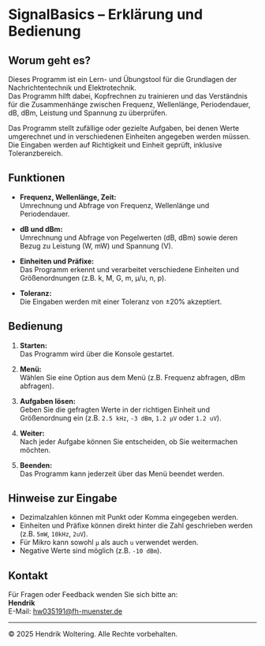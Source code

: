 # SignalBasics – Erklärung und Bedienung

## Worum geht es?

Dieses Programm ist ein Lern- und Übungstool für die Grundlagen der Nachrichtentechnik und Elektrotechnik.  
Das Programm hilft dabei, Kopfrechnen zu trainieren und das Verständnis für die Zusammenhänge zwischen Frequenz, Wellenlänge, Periodendauer, dB, dBm, Leistung und Spannung zu überprüfen.

Das Programm stellt zufällige oder gezielte Aufgaben, bei denen Werte umgerechnet und in verschiedenen Einheiten angegeben werden müssen.  
Die Eingaben werden auf Richtigkeit und Einheit geprüft, inklusive Toleranzbereich.

## Funktionen

- **Frequenz, Wellenlänge, Zeit:**  
  Umrechnung und Abfrage von Frequenz, Wellenlänge und Periodendauer.

- **dB und dBm:**  
  Umrechnung und Abfrage von Pegelwerten (dB, dBm) sowie deren Bezug zu Leistung (W, mW) und Spannung (V).

- **Einheiten und Präfixe:**  
  Das Programm erkennt und verarbeitet verschiedene Einheiten und Größenordnungen (z.B. k, M, G, m, µ/u, n, p).

- **Toleranz:**  
  Die Eingaben werden mit einer Toleranz von ±20% akzeptiert.

## Bedienung

1. **Starten:**  
   Das Programm wird über die Konsole gestartet.

2. **Menü:**  
   Wählen Sie eine Option aus dem Menü (z.B. Frequenz abfragen, dBm abfragen).

3. **Aufgaben lösen:**  
   Geben Sie die gefragten Werte in der richtigen Einheit und Größenordnung ein (z.B. `2.5 kHz`, `-3 dBm`, `1.2 µV` oder `1.2 uV`).

4. **Weiter:**  
   Nach jeder Aufgabe können Sie entscheiden, ob Sie weitermachen möchten.

5. **Beenden:**  
   Das Programm kann jederzeit über das Menü beendet werden.

## Hinweise zur Eingabe

- Dezimalzahlen können mit Punkt oder Komma eingegeben werden.
- Einheiten und Präfixe können direkt hinter die Zahl geschrieben werden (z.B. `5mW`, `10kHz`, `2uV`).
- Für Mikro kann sowohl `µ` als auch `u` verwendet werden.
- Negative Werte sind möglich (z.B. `-10 dBm`).

## Kontakt

Für Fragen oder Feedback wenden Sie sich bitte an:  
**Hendrik**  
E-Mail: hw035191@fh-muenster.de

---

© 2025 Hendrik Woltering. Alle Rechte vorbehalten.
